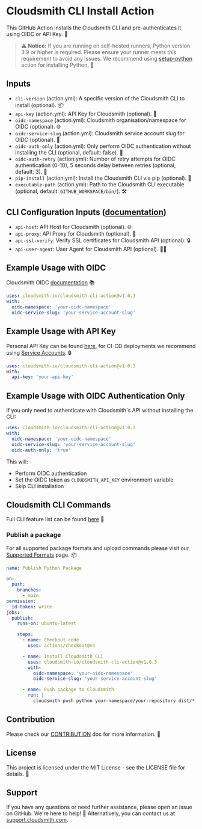 # Cloudsmith CLI Install Action

This GitHub Action installs the Cloudsmith CLI and pre-authenticates it using OIDC or API Key. 🚀

> **⚠️ Notice:** If you are running on self-hosted runners, Python version 3.9 or higher is required. Please ensure your runner meets this requirement to avoid any issues. We recommend using [setup-python](https://github.com/actions/setup-python) action for installing Python. 🐍

## Inputs

- `cli-version` (action.yml): A specific version of the Cloudsmith CLI to install (optional). 📦
- `api-key` (action.yml): API Key for Cloudsmith (optional). 🔑
- `oidc-namespace` (action.yml): Cloudsmith organisation/namespace for OIDC (optional). 🌐
- `oidc-service-slug` (action.yml): Cloudsmith service account slug for OIDC (optional). 🐌
- `oidc-auth-only` (action.yml): Only perform OIDC authentication without installing the CLI (optional, default: false). 🔐
- `oidc-auth-retry` (action.yml): Number of retry attempts for OIDC authentication (0-10), 5 seconds delay between retries (optional, default: 3). 🔄
- `pip-install` (action.yml): Install the Cloudsmith CLI via pip (optional). 🐍
- `executable-path` (action.yml): Path to the Cloudsmith CLI executable (optional, default: `GITHUB_WORKSPACE/bin/`). 🛠️

## CLI Configuration Inputs ([documentation](https://github.com/cloudsmith-io/cloudsmith-cli?tab=readme-ov-file#non-credentials-configini))

- `api-host`: API Host for Cloudsmith (optional). 🌐
- `api-proxy`: API Proxy for Cloudsmith (optional). 🔗
- `api-ssl-verify`: Verify SSL certificates for Cloudsmith API (optional). 🔒
- `api-user-agent`: User Agent for Cloudsmith API (optional). 🕵️‍♂️

## Example Usage with OIDC

Cloudsmith OIDC [documentation](https://docs.cloudsmith.com/authentication/openid-connect) 📚

```yaml
uses: cloudsmith-io/cloudsmith-cli-action@v1.0.3
with:
  oidc-namespace: 'your-oidc-namespace'
  oidc-service-slug: 'your-service-account-slug'
```

## Example Usage with API Key

Personal API Key can be found [here](https://cloudsmith.io/user/settings/api/), for CI-CD deployments we recommend using [Service Accounts](https://docs.cloudsmith.com/accounts-and-teams/service-accounts). 🔒

```yaml
uses: cloudsmith-io/cloudsmith-cli-action@v1.0.3
with:
  api-key: 'your-api-key'
```

## Example Usage with OIDC Authentication Only

If you only need to authenticate with Cloudsmith's API without installing the CLI:

```yaml
uses: cloudsmith-io/cloudsmith-cli-action@v1.0.3
with:
  oidc-namespace: 'your-oidc-namespace'
  oidc-service-slug: 'your-service-account-slug'
  oidc-auth-only: 'true'
```

This will:
- Perform OIDC authentication
- Set the OIDC token as `CLOUDSMITH_API_KEY` environment variable
- Skip CLI installation

## Cloudsmith CLI Commands

Full CLI feature list can be found [here](https://github.com/cloudsmith-io/cloudsmith-cli?tab=readme-ov-file#features) 📖


### Publish a package

For all supported package formats and upload commands please visit our [Supported Formats](https://docs.cloudsmith.com/formats) page. 📦

```yaml
name: Publish Python Package

on:
  push:
    branches:
      - main
permission:
  id-token: write
jobs:
  publish:
    runs-on: ubuntu-latest

    steps:
      - name: Checkout code
        uses: actions/checkout@v4

      - name: Install Cloudsmith CLI
        uses: cloudsmith-io/cloudsmith-cli-action@v1.0.3
        with:
          oidc-namespace: 'your-oidc-namespace'
          oidc-service-slug: 'your-service-account-slug'

      - name: Push package to Cloudsmith
        run: |
          cloudsmith push python your-namespace/your-repository dist/*.tar.gz
```
## Contribution

Please check our [CONTRIBUTION](CONTRIBUTION.md) doc for more information. 🤝

## License

This project is licensed under the MIT License - see the LICENSE file for details. 📄

## Support

If you have any questions or need further assistance, please open an issue on GitHub. We're here to help! 💬 Alternatively, you can contact us at [support.cloudsmith.com](https://support.cloudsmith.com/).

